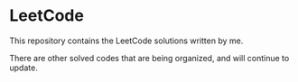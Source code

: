 # LeetCode
This repository contains the LeetCode solutions written by me.

There are other solved codes that are being organized, and will continue to update.
